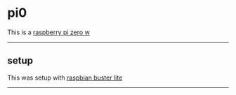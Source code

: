 # pi0

This is a [raspberry pi zero w](../references/device/raspberry-pi-zero-w.md)

---

## setup

This was setup with [raspbian buster lite](../references/os/raspbian-buster-lite-february-2020/README.md)

---
